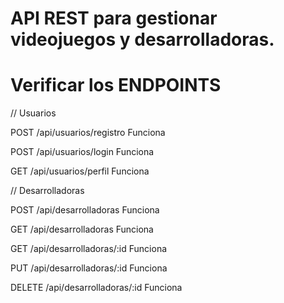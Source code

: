 # API REST para gestionar videojuegos y desarrolladoras.

# Verificar los ENDPOINTS

// Usuarios

POST /api/usuarios/registro Funciona

POST /api/usuarios/login Funciona

GET /api/usuarios/perfil Funciona


// Desarrolladoras

POST /api/desarrolladoras Funciona

GET /api/desarrolladoras Funciona

GET /api/desarrolladoras/:id Funciona

PUT /api/desarrolladoras/:id Funciona

DELETE /api/desarrolladoras/:id Funciona